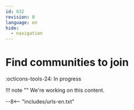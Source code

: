 ```yaml
---
id: 632
revision: 0
language: en
hide:
  - navigation
---
```


# Find communities to join

 :octicons-tools-24: In progress

!!! note ""
     We're working on this content.

--8<-- "includes/urls-en.txt"

